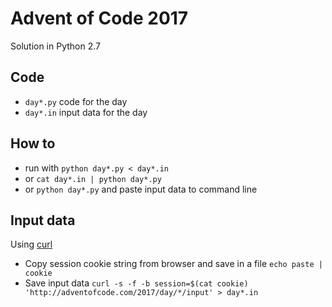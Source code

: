 # Advent of Code 2017
Solution in Python 2.7

## Code
- `day*.py` code for the day
- `day*.in` input data for the day

## How to
- run with `python day*.py < day*.in`
- or `cat day*.in | python day*.py`
- or `python day*.py` and paste input data to command line

## Input data
Using [curl](curl.haxx.se)
- Copy session cookie string from browser and save in a file
  `echo paste | cookie`
- Save input data
  `curl -s -f -b session=$(cat cookie) 'http://adventofcode.com/2017/day/*/input' > day*.in`
